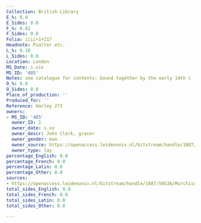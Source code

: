 ```yaml
---
Collection: British Library
E_%: 0.0
E_Sides: 0.0
F_%: 0.82
F_Sides: 0.0
Folia: iiii+1+217
Headnote: Psalter etc.
L_%: 0.18
L_Sides: 0.0
Location: London
MS_Date: s.xiv
MS_ID: '485'
Notes: see catalogue for contents; bound together by the early 14th c
O_%: 0.0
O_Sides: 0.0
Place_of_production: ''
Produced_for: ''
Reference: Harley 273
owners:
- MS_ID: '485'
  owner_ID: 1
  owner_date: s.xv
  owner_descr: John Clerk, grocer
  owner_gender: man
  owner_source: https://openaccess.leidenuniv.nl/bitstream/handle/1887/50536/MurchisonPQ95_2W24424.pdf?sequence=1
  owner_type: lay
percentage_English: 0.0
percentage_French: 0.0
percentage_Latin: 0.0
percentage_Other: 0.0
sources:
- https://openaccess.leidenuniv.nl/bitstream/handle/1887/50536/MurchisonPQ95_2W24424.pdf?sequence=1
total_sides_English: 0.0
total_sides_French: 0.0
total_sides_Latin: 0.0
total_sides_Other: 0.0

---
```

